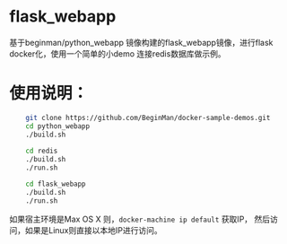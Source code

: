 flask_webapp
=============

基于beginman/python_webapp 镜像构建的flask_webapp镜像，进行flask docker化，使用一个简单的小demo 连接redis数据库做示例。

# 使用说明：

```bash
	git clone https://github.com/BeginMan/docker-sample-demos.git
	cd python_webapp
	./build.sh
	
	cd redis
	./build.sh
	./run.sh

	cd flask_webapp
	./build.sh
	./run.sh
```

如果宿主环境是Max OS X 则，`docker-machine ip default` 获取IP， 然后访问，如果是Linux则直接以本地IP进行访问。


